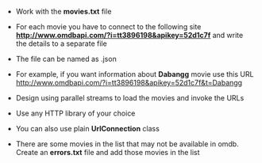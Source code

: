 * Work with the __movies.txt__ file
* For each movie you have to connect to the following site __**http://www.omdbapi.com/?i=tt3896198&apikey=52d1c7f**__ and write the details to a separate file
* The file can be named as <moviename>.json
* For example, if you want information about __Dabangg__ movie use this URL http://www.omdbapi.com/?i=tt3896198&apikey=52d1c7f&t=Dabangg

* Design using parallel streams to load the movies and invoke the URLs

* Use any HTTP library of your choice
* You can also use plain __UrlConnection__ class
* There are some movies in the list that may not be available in omdb. Create an __errors.txt__ file and add those movies in the list
